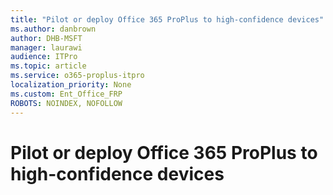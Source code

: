 ```yaml
---
title: "Pilot or deploy Office 365 ProPlus to high-confidence devices"
ms.author: danbrown
author: DHB-MSFT
manager: laurawi
audience: ITPro
ms.topic: article
ms.service: o365-proplus-itpro
localization_priority: None
ms.custom: Ent_Office_FRP
ROBOTS: NOINDEX, NOFOLLOW
---
```


# Pilot or deploy Office 365 ProPlus to high-confidence devices



